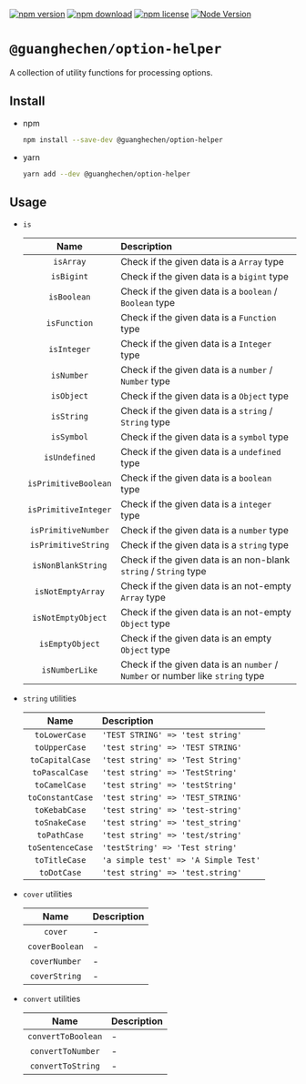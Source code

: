 [![npm version](https://img.shields.io/npm/v/@guanghechen/option-helper.svg)](https://www.npmjs.com/package/@guanghechen/option-helper)
[![npm download](https://img.shields.io/npm/dm/@guanghechen/option-helper.svg)](https://www.npmjs.com/package/@guanghechen/option-helper)
[![npm license](https://img.shields.io/npm/l/@guanghechen/option-helper.svg)](https://www.npmjs.com/package/@guanghechen/option-helper)
[![Node Version](https://img.shields.io/node/v/@guanghechen/option-helper)](https://github.com/nodejs/node)


# `@guanghechen/option-helper`

A collection of utility functions for processing options.

## Install

* npm

  ```bash
  npm install --save-dev @guanghechen/option-helper
  ```

* yarn

  ```bash
  yarn add --dev @guanghechen/option-helper
  ```

## Usage


  * `is`

    Name                  | Description
    :--------------------:|:----------------------------------------------------------------
    `isArray`             | Check if the given data is a `Array` type
    `isBigint`            | Check if the given data is a `bigint` type
    `isBoolean`           | Check if the given data is a `boolean` / `Boolean` type
    `isFunction`          | Check if the given data is a `Function` type
    `isInteger`           | Check if the given data is a `Integer` type
    `isNumber`            | Check if the given data is a `number` / `Number` type
    `isObject`            | Check if the given data is a `Object` type
    `isString`            | Check if the given data is a `string` / `String` type
    `isSymbol`            | Check if the given data is a `symbol` type
    `isUndefined`         | Check if the given data is a `undefined` type
    `isPrimitiveBoolean`  | Check if the given data is a `boolean` type
    `isPrimitiveInteger`  | Check if the given data is a `integer` type
    `isPrimitiveNumber`   | Check if the given data is a `number` type
    `isPrimitiveString`   | Check if the given data is a `string` type
    `isNonBlankString`    | Check if the given data is an non-blank `string` / `String` type
    `isNotEmptyArray`     | Check if the given data is an not-empty `Array` type
    `isNotEmptyObject`    | Check if the given data is an not-empty `Object` type
    `isEmptyObject`       | Check if the given data is an empty `Object` type
    `isNumberLike`        | Check if the given data is an `number` / `Number` or number like `string` type


  * `string` utilities

    Name                  | Description
    :--------------------:|:---------------------------------------
    `toLowerCase`         | `'TEST STRING' => 'test string'`
    `toUpperCase`         | `'test string' => 'TEST STRING'`
    `toCapitalCase`       | `'test string' => 'Test String'`
    `toPascalCase`        | `'test string' => 'TestString'`
    `toCamelCase`         | `'test string' => 'testString'`
    `toConstantCase`      | `'test string' => 'TEST_STRING'`
    `toKebabCase`         | `'test string' => 'test-string'`
    `toSnakeCase`         | `'test string' => 'test_string'`
    `toPathCase`          | `'test string' => 'test/string'`
    `toSentenceCase`      | `'testString' => 'Test string'`
    `toTitleCase`         | `'a simple test' => 'A Simple Test'`
    `toDotCase`           | `'test string' => 'test.string'`

  * `cover` utilities

    Name                  | Description
    :--------------------:|:---------------------------------------
    `cover`               | -
    `coverBoolean`        | -
    `coverNumber`         | -
    `coverString`         | -

  * `convert` utilities

    Name                  | Description
    :--------------------:|:---------------------------------------
    `convertToBoolean`    | -
    `convertToNumber`     | -
    `convertToString`     | -
